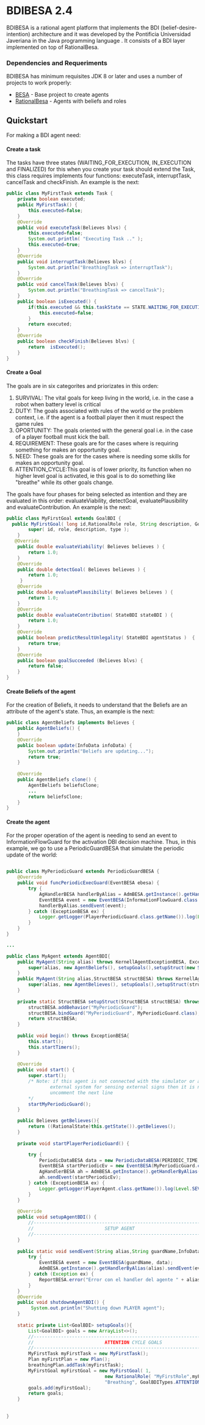 # BDIBESA 2.4

BDIBESA is a rational agent platform that implements the BDI (belief-desire-intention) architecture and it was developed by the Pontificia Universidad Javeriana in the Java programming language . It consists of a BDI layer implemented on top of RationalBesa.

### Dependencies and Requeriments

BDIBESA has minimum requisites JDK 8 or later and uses a number of projects to work properly:

* [BESA](https://github.com/AIO-Javeriana/repository-gradle/tree/master/co/edu/javeriana/BESA) - Base project to create agents
* [RationalBesa](https://github.com/AIO-Javeriana/repository-gradle/tree/master/co/edu/javeriana/RationalBESA) - Agents with beliefs and roles

## Quickstart

For making a BDI agent need:

#### Create a task
The tasks have three states (WAITING_FOR_EXECUTION, IN_EXECUTION and FINALIZED) for this when you create your task should extend the Task, this class requires implements four functions: executeTask, interruptTask, cancelTask and checkFinish. An example is the next:
```java
public class MyFirstTask extends Task {
    private boolean executed;
    public MyFirstTask() {
        this.executed=false;
    }
    @Override
    public void executeTask(Believes blvs) {
        this.executed=false;
        System.out.println( "Executing Task .." );
        this.executed=true;
    }
    @Override
    public void interruptTask(Believes blvs) {
        System.out.println("BreathingTask => interruptTask");
    }
    @Override
    public void cancelTask(Believes blvs) {
        System.out.println("BreathingTask => cancelTask");
    }
    public boolean isExecuted() {
        if(this.executed && this.taskState == STATE.WAITING_FOR_EXECUTION){
            this.executed=false;
        }
        return executed;
    }
    @Override
    public boolean checkFinish(Believes blvs) {
        return  isExecuted();
    }
}
```
#### Create a Goal
The goals are in six categorites and priorizates in this orden:
  1. SURVIVAL: The vital goals for keep living in the world, i.e. in the case a robot when battery level is critical
  2. DUTY: The goals associated with rules of the world or the problem context, i.e. if the agent is a football player then it must respect the game rules
  3. OPORTUNITY: The goals oriented with the general goal i.e. in the case of a player football must kick the ball.
  4. REQUIREMENT: These goals are for the cases where is requiring something for makes an opportunity goal.
  5. NEED: These goals are for the cases where is needing some skills for makes an opportunity goal.
  6. ATTENTION_CYCLE:This goal is of lower priority, its function when no higher level goal is activated, ie this goal is to do something like "breathe" while its other goals change.

The goals have four phases for being selected as intention and they are evaluated in this order:  evaluateViability, detectGoal, evaluatePlausibility and evaluateContribution. An example is the next:
```java
public class MyFirstGoal extends GoalBDI {
  public MyFirstGoal( long id,RationalRole role, String description, GoalBDITypes type ) {
        super( id, role, description, type );
    }
   @Override
    public double evaluateViability( Believes believes ) {
        return 1.0;
    }
    @Override
    public double detectGoal( Believes believes ) {
        return 1.0;
     }
    @Override
    public double evaluatePlausibility( Believes believes ) {
        return 1.0;
    }
    @Override
    public double evaluateContribution( StateBDI stateBDI ) {
        return 1.0;
    }
    @Override
    public boolean predictResultUnlegality( StateBDI agentStatus )  {
        return true;
    }
    @Override
    public boolean goalSucceeded (Believes blvs) {
        return false;
    }
}
```
#### Create Beliefs of the agent
For the creation of Beliefs, it needs to understand that the Beliefs are an attribute of the agent's state. Thus, an example is the next:
```java
public class AgentBeliefs implements Believes {
    public AgentBeliefs() {
    }
    @Override
    public boolean update(InfoData infoData) {
        System.out.println("Beliefs are updating...");
        return true;
    }
    
    @Override
    public AgentBeliefs clone() {
        AgentBeliefs beliefsClone;
        ...
        return beliefsClone;
    }
}
```

#### Create the agent
For the proper operation of the agent is needing to send an event to InformationFlowGuard for the activation DBI decision machine. Thus, in this example, we go to use a PeriodicGuardBESA that simulate the periodic update of the world:

```java

public class MyPeriodicGuard extends PeriodicGuardBESA {
    @Override
    public void funcPeriodicExecGuard(EventBESA ebesa) {
        try {
            AgHandlerBESA handlerByAlias = AdmBESA.getInstance().getHandlerByAlias(agent.getAlias());
            EventBESA event = new EventBESA(InformationFlowGuard.class.getName(),null);
            handlerByAlias.sendEvent(event);
        } catch (ExceptionBESA ex) {
            Logger.getLogger(PlayerPeriodicGuard.class.getName()).log(Level.SEVERE, null, ex);
        }
    }
}

... 

public class MyAgent extends AgentBDI{
    public MyAgent(String alias) throws KernellAgentExceptionBESA, ExceptionBESA {
        super(alias, new AgentBeliefs(), setupGoals(),setupStruct(new StructBESA()));
    }
    public MyAgent(String alias,StructBESA structBESA) throws KernellAgentExceptionBESA, ExceptionBESA {
        super(alias, new AgentBelieves(), setupGoals(),setupStruct(structBESA));
    }
    
    private static StructBESA setupStruct(StructBESA structBESA) throws ExceptionBESA {
        structBESA.addBehavior("MyPeriodicGuard");
        structBESA.bindGuard("MyPeriodicGuard", MyPeriodicGuard.class);
        return structBESA;
    }
    
    public void begin() throws ExceptionBESA{
        this.start();
        this.startTimers();
    }
    
    @Override
    public void start() {
        super.start();
        /* Note: if this agent is not connected with the simulator or any other 
                external system for sensing external signs then it is necessary to 
                uncomment the next line 
        */
        startMyPeriodicGuard();
    }

    public Believes getBelieves(){
        return ((RationalState)this.getState()).getBelieves();
    }
    
    private void startPlayerPeriodicGuard() {

        try {
            PeriodicDataBESA data = new PeriodicDataBESA(PERIODIC_TIME, DELAY_TIME, PeriodicGuardBESA.START_PERIODIC_CALL);
            EventBESA startPeriodicEv = new EventBESA(MyPeriodicGuard.class.getName(), data);
            AgHandlerBESA ah = AdmBESA.getInstance().getHandlerByAlias(this.getAlias());
            ah.sendEvent(startPeriodicEv);
        } catch (ExceptionBESA ex) {
            Logger.getLogger(PlayerAgent.class.getName()).log(Level.SEVERE, null, ex);
        }
    }
    
    @Override
    public void setupAgentBDI() {
        //--------------------------------------------------------------------//
        //                          SETUP AGENT
        //--------------------------------------------------------------------//
    }
    
    public static void sendEvent(String alias,String guardName,InfoData data){
        try {
            EventBESA event = new EventBESA(guardName, data);
            AdmBESA.getInstance().getHandlerByAlias(alias).sendEvent(event);
        } catch (Exception ex) {
            ReportBESA.error("Error con el handler del agente " + alias);
        }
    }
    @Override
    public void shutdownAgentBDI() {
         System.out.println("Shutting down PLAYER agent");
    }
    
    static private List<GoalBDI> setupGoals(){
        List<GoalBDI> goals = new ArrayList<>();
        //--------------------------------------------------------------------//
        //                          ATTENTION CYCLE GOALS
        //--------------------------------------------------------------------//
        MyFirstTask myFirstTask = new MyFirstTask();
        Plan myFirstPlan = new Plan();
        breathingPlan.addTask(myFirstTask);
        MyFirstGoal myFirstGoal = new MyFirstGoal( 1, 
                                    new RationalRole( "MyFirstRole",myFirstPlan),
                                    "Breathing", GoalBDITypes.ATTENTION_CYCLE );
        goals.add(myFirstGoal);
        return goals;
    }
    
    
}
```
